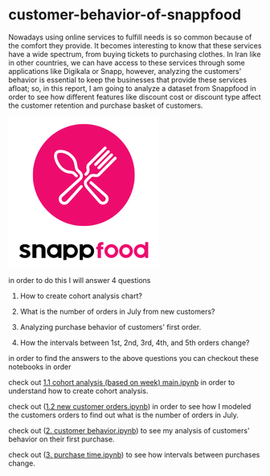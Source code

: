 # customer-behavior-of-snappfood

Nowadays using online services to fulfill needs is so common because of the comfort they provide. It becomes interesting to know that these services have a wide spectrum, from buying tickets to purchasing clothes. In Iran like in other countries, we can have access to these services through some applications like Digikala or Snapp, however, analyzing the customers’ behavior is essential to keep the businesses that provide these services afloat; so, in this report, I am going to analyze a dataset from Snappfood in order to see how different features like discount cost or discount type affect the customer retention and purchase basket of customers.

![Snappfood](assets/snappfood-logo.png)

in order to do this I will answer 4 questions

1. How to create cohort analysis chart?

2. What is the number of orders in July from new customers?

3. Analyzing purchase behavior of customers' first order.

4. How the intervals between 1st, 2nd, 3rd, 4th, and 5th orders change?

in order to find the answers to the above questions you can checkout these notebooks in order

check out [1.1 cohort analysis (based on week) main.ipynb](https://github.com/SajjadParizan/customer-behavior-of-snapfood/blob/main/notebooks/1.1%20cohort%20analysis%20(based%20on%20week)%20main.ipynb) in order to understand how to create cohort analysis.

check out ([1.2 new customer orders.ipynb](https://github.com/SajjadParizan/customer-behavior-of-snapfood/blob/main/notebooks/1.2%20new%20customer%20orders.ipynb)) in order to see how I modeled the customers orders to find out what is the number of orders in July.

check out ([2. customer behavior.ipynb](https://github.com/SajjadParizan/customer-behavior-of-snapfood/blob/main/notebooks/2.%20customer%20behavior.ipynb)) to see my analysis of customers' behavior on their first purchase.

check out ([3. purchase time.ipynb](https://github.com/SajjadParizan/customer-behavior-of-snapfood/blob/main/notebooks/3.%20purchase%20time.ipynb)) to see how intervals between purchases change.
